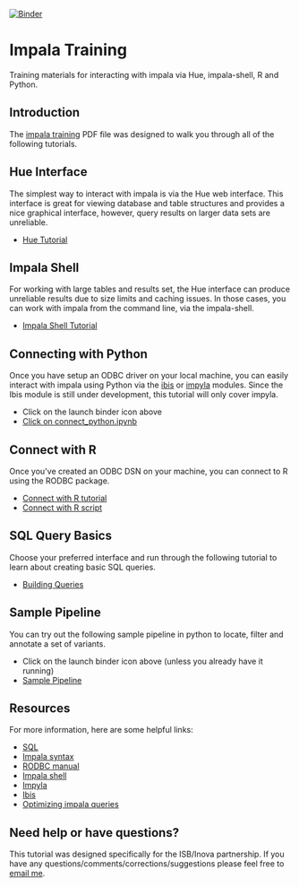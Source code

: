 [![Binder](http://mybinder.org/badge.svg)](http://mybinder.org/repo/summerela/impala_training)

# Impala Training
Training materials for interacting with impala via Hue, impala-shell, R and Python. 

## Introduction
The [impala training](https://github.com/summerela/impala_training/blob/master/impala_training_public.pdf) PDF file was designed to walk you through all of the following tutorials. 

## Hue Interface
The simplest way to interact with impala is via the Hue web interface. This interface is great for viewing database and table structures and provides a nice graphical interface, however, query results on larger data sets are unreliable. 

- [Hue Tutorial](https://github.com/summerela/impala_training/blob/master/using_hue.pdf)  

## Impala Shell 
For working with large tables and results set, the Hue interface can produce unreliable results due to size limits and caching issues. In those cases, you can work with impala from the command line, via the impala-shell.

- [Impala Shell Tutorial](https://github.com/summerela/impala_training/blob/master/impala_shell.ipynb)

## Connecting with Python
Once you have setup an ODBC driver on your local machine, you can easily interact with impala using Python via the [ibis](http://www.ibis-project.org/) or [impyla](https://github.com/cloudera/impyla) modules. Since the Ibis module is still under development, this tutorial will only cover impyla.

- Click on the launch binder icon above  
- [Click on connect_python.ipynb](https://github.com/summerela/impala_training/blob/master/connect_python.ipynb)  

## Connect with R
Once you've created an ODBC DSN on your machine, you can connect to R using the RODBC package. 

- [Connect with R tutorial](https://github.com/summerela/impala_training/blob/master/connect_with_R.md)  
- [Connect with R script](https://github.com/summerela/impala_training/blob/master/connect_R.R)  

## SQL Query Basics
Choose your preferred interface and run through the following tutorial to learn about creating basic SQL queries. 

- [Building Queries](https://github.com/summerela/impala_training/blob/master/building_queries.md)  

## Sample Pipeline
You can try out the following sample pipeline in python to locate, filter and annotate a set of variants. 

- Click on the launch binder icon above (unless you already have it running)  
- [Sample Pipeline](https://github.com/summerela/impala_training/blob/master/variant_pipeline_python.ipynb)
## Resources
For more information, here are some helpful links: 

- [SQL](http://www.w3schools.com/sql/default.asp)
- [Impala syntax](http://www.cloudera.com/content/www/en-us/documentation/enterprise/latest/topics/impala_langref.html)
- [RODBC manual](https://cran.r-project.org/web/packages/RODBC/RODBC.pdf)
- [Impala shell](http://www.cloudera.com/content/www/en-us/documentation/archive/impala/2-x/2-1-x/topics/impala_impala_shell.html)
- [Impyla](https://github.com/cloudera/impyla)
- [Ibis](http://www.ibis-project.org/)
- [Optimizing impala queries](http://www.cloudera.com/content/www/en-us/documentation/archive/impala/2-x/2-1-x/topics/impala_performance.html)

## Need help or have questions? 
This tutorial was designed specifically for the ISB/Inova partnership. If you have any questions/comments/corrections/suggestions please feel free to [email me](mailto:selasady@systemsbiology.org).
